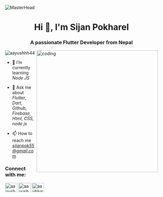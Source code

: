 ![MasterHead](
https://miro.medium.com/v2/resize:fit:3200/1*vkfI4nFNheC5v0p7wzDtGg.gif
)

<h1 align="center">Hi 👋, I'm Sijan Pokharel</h1>
<h3 align="center">A passionate Flutter Developer from Nepal</h3>
<img align="right" alt="coding" width="400" src="https://cdn.dribbble.com/users/941326/screenshots/8977728/media/d8d87cc990182d7dcafbde71fdf1d02b.gif">

<p align="left"> <img src="https://komarev.com/ghpvc/?username=aayushhh44&label=Profile%20views&color=0e75b6&style=flat" alt="aayushhh44" /> </p>

- 🌱 I’m currently learning *Node JS*

- 💬 Ask me about *Flutter, Dart, Github, Firebase, Html, CSS, node js*

- 📫 How to reach me *sijanpok55@gmail.com*

<h3 align="left">Connect with me:</h3>
<p align="left">
<a href="https://www.linkedin.com/in/sijan-pokharel-80ab1a193/" target="blank"><img align="center" src="https://raw.githubusercontent.com/rahuldkjain/github-profile-readme-generator/master/src/images/icons/Social/linked-in-alt.svg" alt="aayush-poudel-915007223" height="30" width="40" /></a>
<a href="/" target="blank"><img align="center" src="https://raw.githubusercontent.com/rahuldkjain/github-profile-readme-generator/master/src/images/icons/Social/facebook.svg" alt="aayush4444" height="30" width="40" /></a>
<a href="https://www.instagram.com/sznpok/" target="blank"><img align="center" src="https://raw.githubusercontent.com/rahuldkjain/github-profile-readme-generator/master/src/images/icons/Social/instagram.svg" alt="aayblush" height="30" width="40" /></a>
</p>
